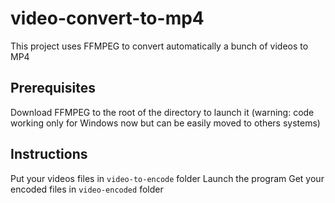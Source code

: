 # video-convert-to-mp4

This project uses FFMPEG to convert automatically a bunch of videos to MP4

## Prerequisites

Download FFMPEG to the root of the directory to launch it (warning: code working only for Windows now but can be easily moved to others systems)

## Instructions

Put your videos files in `video-to-encode` folder
Launch the program
Get your encoded files in `video-encoded` folder

